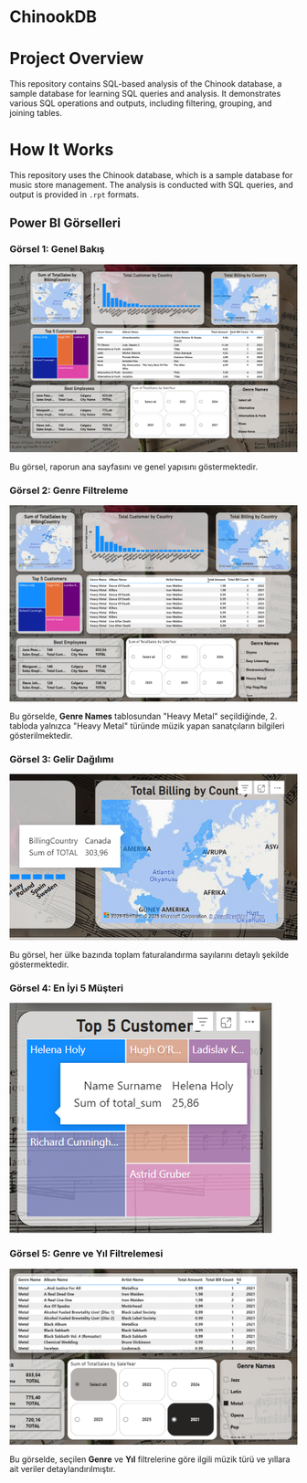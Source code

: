 # ChinookDB

# Project Overview
This repository contains SQL-based analysis of the Chinook database, a sample database for learning SQL queries and analysis. It demonstrates various SQL operations and outputs, including filtering, grouping, and joining tables.

# How It Works
This repository uses the Chinook database, which is a sample database for music store management. The analysis is conducted with SQL queries, and output is provided in `.rpt` formats.

## Power BI Görselleri

### Görsel 1: Genel Bakış
![Genel Bakış](images/main%20page.png)

Bu görsel, raporun ana sayfasını ve genel yapısını göstermektedir.

### Görsel 2: Genre Filtreleme
![Genre Filtreleme](images/2.png)

Bu görselde, **Genre Names** tablosundan "Heavy Metal" seçildiğinde, 2. tabloda yalnızca "Heavy Metal" türünde müzik yapan sanatçıların bilgileri gösterilmektedir.

### Görsel 3: Gelir Dağılımı
![Gelir Dağılımı](images/Ekran%20görüntüsü%202025-01-23%20231041.png)

Bu görsel, her ülke bazında toplam faturalandırma sayılarını detaylı şekilde göstermektedir.

### Görsel 4: En İyi 5 Müşteri
![En İyi 5 Müşteri](images/Ekran%20görüntüsü%202025-01-23%20231114.png)

### Görsel 5: Genre ve Yıl Filtrelemesi
![Genre ve Yıl Filtrelemesi](images/Ekran%20görüntüsü%202025-01-23%20231216.png)

Bu görselde, seçilen **Genre** ve **Yıl** filtrelerine göre ilgili müzik türü ve yıllara ait veriler detaylandırılmıştır.


